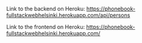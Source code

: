 Link to the backend on Heroku:
https://phonebook-fullstackwebhelsinki.herokuapp.com/api/persons

Link to the frontend on Heroku:
https://phonebook-fullstackwebhelsinki.herokuapp.com/